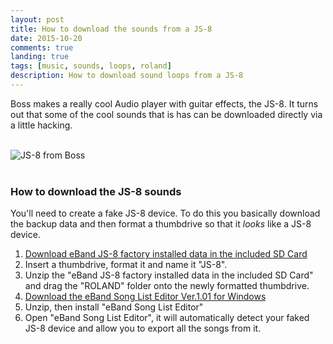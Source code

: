 ```yaml
---
layout: post
title: How to download the sounds from a JS-8
date: 2015-10-20
comments: true
landing: true
tags: [music, sounds, loops, roland]
description: How to download sound loops from a JS-8
---
```


Boss makes a really cool Audio player with guitar effects, the JS-8. It turns out that some of the cool sounds that is has can be downloaded directly via a little hacking.

<br>
<div class="row">
<div class="col-md-3"></div>
<div class="col-md-6"><img src="http://{{ site.url }}{{ site.baseurl }}/assets/images/js-8_front_main.jpg" alt="JS-8 from Boss" class="img-responsive center-block"></div>
<div class="col-md-3"></div>
</div>
<br> 

### How to download the JS-8 sounds

You'll need to create a fake JS-8 device. To do this you basically download the backup data and then format a thumbdrive so that it *looks* like a JS-8 device.

1. [Download eBand JS-8 factory installed data in the included SD Card](http://roland.com/support/article/?q=downloads&p=JS-8&id=62153672)
2. Insert a thumbdrive, format it and name it "JS-8". 
3. Unzip the "eBand JS-8 factory installed data in the included SD Card" and drag the "ROLAND" folder onto the newly formatted
thumbdrive. 
4. [Download the eBand Song List Editor Ver.1.01 for Windows](http://www.boss.info/support/by_product/eband_js-10/updates_drivers/5410)
5. Unzip, then install "eBand Song List Editor"
6. Open "eBand Song List Editor", it will automatically detect your faked JS-8 device and allow you to export all the songs from it.
